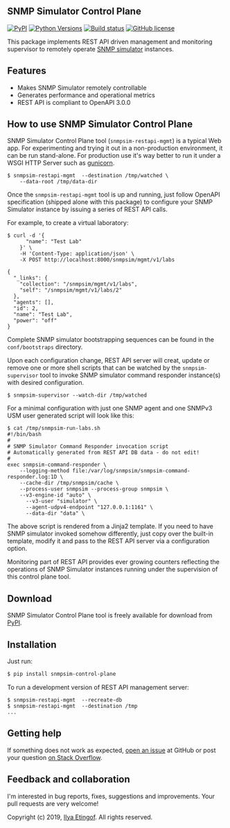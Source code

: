 
SNMP Simulator Control Plane
----------------------------
[![PyPI](https://img.shields.io/pypi/v/snmpsim-control-plane.svg?maxAge=2592000)](https://pypi.org/project/snmpsim-control-plane/)
[![Python Versions](https://img.shields.io/pypi/pyversions/snmpsim-control-plane.svg)](https://pypi.org/project/snmpsim-control-plane/)
[![Build status](https://travis-ci.org/etingof/snmpsim-control-plane.svg?branch=master)](https://travis-ci.org/etingof/snmpsim-control-plane)
[![GitHub license](https://img.shields.io/badge/license-BSD-blue.svg)](https://raw.githubusercontent.com/etingof/snmpsim-control-plane/master/LICENSE.txt)

This package implements REST API driven management and monitoring supervisor to
remotely operate [SNMP simulator](http://snmplabs.com/snmpsim) instances.

Features
--------

* Makes SNMP Simulator remotely controllable
* Generates performance and operational metrics
* REST API is compliant to OpenAPI 3.0.0

How to use SNMP Simulator Control Plane
---------------------------------------

SNMP Simulator Control Plane tool (`snmpsim-restapi-mgmt`) is a typical Web
app. For experimenting and trying it out in a non-production environment,
it can be run stand-alone. For production use it's way better to run it
under a WSGI HTTP Server such as [gunicorn](https://gunicorn.org).

```commandline
$ snmpsim-restapi-mgmt  --destination /tmp/watched \
    --data-root /tmp/data-dir
```

Once the `snmpsim-restapi-mgmt` tool is up and running, just follow OpenAPI
specification (shipped alone with this package) to configure your SNMP
Simulator instance by issuing a series of REST API calls.

For example, to create a virtual laboratory:

```commandline
$ curl -d '{
      "name": "Test Lab"
    }' \
    -H 'Content-Type: application/json' \
    -X POST http://localhost:8000/snmpsim/mgmt/v1/labs

{
  "_links": {
    "collection": "/snmpsim/mgmt/v1/labs", 
    "self": "/snmpsim/mgmt/v1/labs/2"
  }, 
  "agents": [], 
  "id": 2, 
  "name": "Test Lab", 
  "power": "off"
}

```

Complete SNMP simulator bootstrapping sequences can be found in the
`conf/bootstraps` directory.

Upon each configuration change, REST API server will creat, update or
remove one or more shell scripts that can be watched by the `snmpsim-supervisor`
tool to invoke SNMP simulator command responder instance(s) with desired
configuration.

```commandline
$ snmpsim-supervisor --watch-dir /tmp/watched
```

For a minimal configuration with just one SNMP agent and one SNMPv3
USM user generated script will look like this:

```commandline
$ cat /tmp/snmpsim-run-labs.sh 
#!/bin/bash
#
# SNMP Simulator Command Responder invocation script
# Automatically generated from REST API DB data - do not edit!
#
exec snmpsim-command-responder \
    --logging-method file:/var/log/snmpsim/snmpsim-command-responder.log:1D \
    --cache-dir /tmp/snmpsim/cache \
    --process-user snmpsim --process-group snmpsim \
    --v3-engine-id "auto" \
      --v3-user "simulator" \
      --agent-udpv4-endpoint "127.0.0.1:1161" \
      --data-dir "data" \

```

The above script is rendered from a Jinja2 template. If you need to have
SNMP simulator invoked somehow differently, just copy over the built-in
template, modify it and pass to the REST API server via a configuration
option.

Monitoring part of REST API provides ever growing counters reflecting the
operations of SNMP Simulator instances running under the supervision of
this control plane tool.

Download
--------

SNMP Simulator Control Plane tool is freely available for download from
[PyPI](https://pypi.org/project/snmpsim-control-plane/).

Installation
------------

Just run:

```bash
$ pip install snmpsim-control-plane
```

To run a development version of REST API management server:

```commandline
$ snmpsim-restapi-mgmt  --recreate-db
$ snmpsim-restapi-mgmt  --destination /tmp 
...
```

Getting help
------------

If something does not work as expected,
[open an issue](https://github.com/etingof/snmpsim-control-plane/issues) at GitHub or
post your question [on Stack Overflow](https://stackoverflow.com/questions/ask).

Feedback and collaboration
--------------------------

I'm interested in bug reports, fixes, suggestions and improvements. Your
pull requests are very welcome!

Copyright (c) 2019, [Ilya Etingof](mailto:etingof@gmail.com). All rights reserved.
